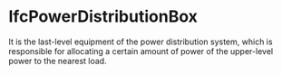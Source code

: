 IfcPowerDistributionBox
=======================
It is the last-level equipment of the power distribution system, which is
responsible for allocating a certain amount of power of the upper-level power
to the nearest load.


